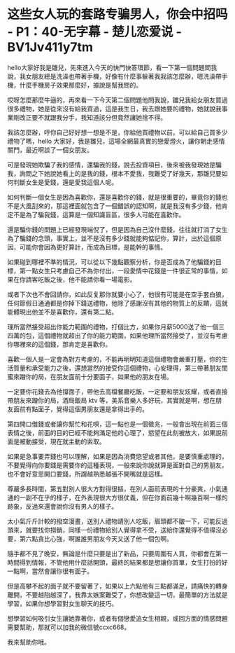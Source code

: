 # 这些女人玩的套路专骗男人，你会中招吗 - P1：40-无字幕 - 楚儿恋爱说 - BV1Jv411y7tm

hello大家好我是雛兒，先來進入今天的快門快答環節，看一下第一個問題問我說，我女朋友總是洗澡也帶著手機，好像有什麼事躲著我我該怎麼辦，嗯洗澡帶手機，什麼手機房子效果那麼好，據說是幫我問的。

哎呀怎麼那麼牛逼的，再來看一下今天第二個問題他問我說，雛兒我給女朋友買過很多禮物，她是從來沒有給我買過，這是我生日，我去跟她要的禮物，她就說我事業剛改正要不就跟我分手，我知道該分但竟然讓她捨不得。

我該怎麼辦，哼你自己好好想一想是不是，你給他買禮物以前，可以給自己買多少禮物了嗎，hello 大家好，我是雛兒，這場全網最真實的戀愛燈火，讓你朝走感情關門，最近啊談了一個女朋友。

可是發現她欺騙了我的感情，還騙我的錢，說去投資項目，後來被我發現她是騙我，詢問之下她說她看上的是我的錢，根本不愛我，我難受了好幾天，那雛兒要如何判斷女生是愛錢，還是愛我這個人呢。

如何判斷一個女生是因為喜歡你，還是喜歡你的錢，就是很重要的，畢竟你的錢也不是大風刮來的，那這裡面就包含了一個錯誤的認知啊，就是我沒有多少錢，他肯定不是為了騙我錢，這算是一個知識盲區，很多人可能在喜歡你。

還是騙你錢的問題上已經發現端倪了，但是因為自己沒什麼錢，往往就打消了女生為了騙錢的念頭，事實上，並不是沒有多少錢就能夠惦記你，算計，出於這個原因，可能你會因為更好算計，而成為目標，是能幹的事情。

如果碰到哪裡不準的情況，可以從以下幾點觀察分析，你是否成為了他騙錢的目標，第一點女生只考慮自己不為你付出，一段愛情中花錢是一件很正常的事情，如果在你請客吃飯之後，他不能請你看一場電影。

或者下次也不會回請你，如此反复那你就要小心了，他很有可能是在空手套白狼，任何節假日通通都是你掉下錢送禮物，他除了感謝沒有其他的物質上的反饋，這就能體現出他並不是喜歡你，還有第二點。

理所當然接受超出你能力範圍的禮物，打個比方，如果你月薪5000送了他一個三四萬的包，這個禮物就超出了你的能力範圍，如果他理所當然接受了，並沒有考慮你哪裡來的這個錢，那肯定是喜歡你。

喜歡一個人是一定會為對方考慮的，不能再明明知道這個禮物會嚴重打壓，你的生活質量和承受能力之後，還想當然的接受你這個禮物，心安理得，第三帶著朋友閨蜜來蹭你的局，在朋友面前十分要面子，如果他的朋友在場。

一定要你花錢去為他撐面子，帶他去高檔餐廳吃飯，一定要和朋友炫耀，或者直接帶朋友來蹭你的局，酒局飯局 ktv 等，美系音樂人多好玩，其實就是啊，想在朋友面前有點面子，覺得這個男朋友還是拿得出手的。

第四開口借錢或者讓你幫忙和花唄，這一點也是一個徵兆，一般會出現在前面三個表情之後，前面的目的已經不能夠滿足他的心理了，慾望在此刻被放大，如果說前面是被動接受，現在就主動的索取。

如果是急事要弄錢也可以理解，如果是因為消費慾望或者其他，是要慎重處理的，不要覺得向你要錢是需要你的這種表現，一般來說你說就算是面對自己的男朋友，也不會好意思開口要錢，所謂越熟悉越張不開嘴就是這樣。

尊嚴多長時間，第五對別人很大方對得很摳，在別人面前表現的十分豪爽，小氣通通的一副不在乎的樣子，在外表現很大方很仗義，但在你面前幾十啊幾百啊一樣的跡象，反過來還會說你沒有男人的樣子。

太小氣斤斤計較的撥空漫畫，送別人禮物請別人吃飯，眉頭都不皺一下，可能反過頭來，就要找你撈銷，同樣一份禮物給別人覺得拿不受，送給你還覺得不值得沒必要，第六點貪比心強，啊誰誰男朋友今天又送了他一個包啊。

隨手都不見了晚安，無論是什麼只要是出了新品，只要周圍有人買，你都會在第一時間得到情報，不管他用什麼話開頭，最終的結果都是想讓你買單，女生打扮的好一點啊，當然會讓你很有面子。

但是高攀不起的面子就不要留著了，如果以上六點他有三點都滿足，請痛快的轉身離開，不要越陷越深了，我靠太嫉案難受了，你想改變這一切，最簡單的方法就是學習，如果你想學習對女生聊天的技巧。

想學習如何吸引女生讓她靠著你，或者有個戀愛追女生相親，或回方面的情感問題需要幫助，那就可以加我的微信號ccxc668。

我來幫助你哦。